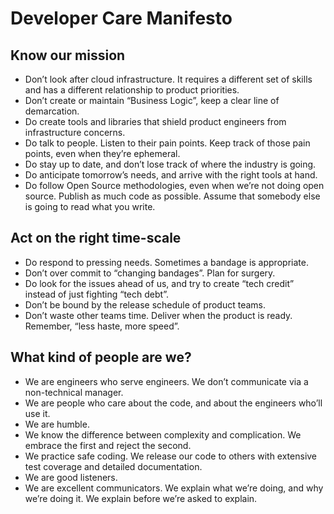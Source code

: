 # Developer Care Manifesto

## Know our mission

- Don’t look after cloud infrastructure. It requires a different set of skills and has a different relationship to product priorities.
- Don’t create or maintain “Business Logic”, keep a clear line of demarcation.
- Do create tools and libraries that shield product engineers from infrastructure concerns.
- Do talk to people. Listen to their pain points. Keep track of those pain points, even when they’re ephemeral.
- Do stay up to date, and don’t lose track of where the industry is going.
- Do anticipate tomorrow’s needs, and arrive with the right tools at hand.
- Do follow Open Source methodologies, even when we’re not doing open source. Publish as much code as possible. Assume that somebody else is going to read what you write.

## Act on the right time-scale

- Do respond to pressing needs. Sometimes a bandage is appropriate.
- Don’t over commit to “changing bandages”. Plan for surgery.
- Do look for the issues ahead of us, and try to create “tech credit” instead of just fighting “tech debt”.
- Don’t be bound by the release schedule of product teams.
- Don’t waste other teams time. Deliver when the product is ready. Remember, “less haste, more speed”.

## What kind of people are we?

- We are engineers who serve engineers. We don’t communicate via a non-technical manager.
- We are people who care about the code, and about the engineers who’ll use it.
- We are humble.
- We know the difference between complexity and complication. We embrace the first and reject the second.
- We practice safe coding. We release our code to others with extensive test coverage and detailed documentation.
- We are good listeners.
- We are excellent communicators. We explain what we’re doing, and why we’re doing it. We explain before we’re asked to explain.